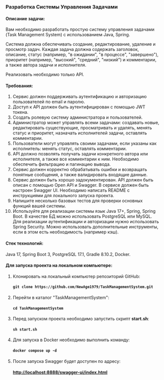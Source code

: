 ### Разработка Системы Управления Задачами

#### Описание задачи:
Вам необходимо разработать простую систему управления задачами (Task Management System) с использованием Java, Spring.

Система должна обеспечивать создание, редактирование, удаление и просмотр задач. Каждая задача должна содержать заголовок, описание, статус (например, "в ожидании", "в процессе", "завершено"), приоритет (например, "высокий", "средний", "низкий") и комментарии, а также автора задачи и исполнителя.

Реализовать необходимо только API.

#### Требования:
1. Сервис должен поддерживать аутентификацию и авторизацию пользователей по email и паролю.
2. Доступ к API должен быть аутентифицирован с помощью JWT токена.
3. Создать ролевую систему администратора и пользователей.
4. Администратор может управлять всеми задачами: создавать новые, редактировать существующие, просматривать и удалять, менять статус и приоритет, назначать исполнителей задачи, оставлять комментарии.
5. Пользователи могут управлять своими задачами, если указаны как исполнитель: менять статус, оставлять комментарии.
6. API должно позволять получать задачи конкретного автора или исполнителя, а также все комментарии к ним. Необходимо обеспечить фильтрацию и пагинацию вывода.
7. Сервис должен корректно обрабатывать ошибки и возвращать понятные сообщения, а также валидировать входящие данные.
8. Сервис должен быть хорошо задокументирован. API должен быть описан с помощью Open API и Swagger. В сервисе должен быть настроен Swagger UI. Необходимо написать README с инструкциями для локального запуска проекта. 
9. Напишите несколько базовых тестов для проверки основных функций вашей системы.
10. Используйте для реализации системы язык Java 17+, Spring, Spring Boot. В качестве БД можно использовать PostgreSQL или MySQL. Для реализации аутентификации и авторизации нужно использовать Spring Security. Можно использовать дополнительные инструменты, если в этом есть необходимость (например кэш).

#### Стек технологий:
Java 17, Spring Boot 3, PostgreSQL 17.1, Gradle 8.10.2, Docker.

#### Для запуска проекта на локальном компьютере:
1. Клонировать на локальный компьютер репозиторий GitHub:

    #### `git clone https://github.com/NewAge1979/TaskManagementSystem.git`

2. Перейти в каталог "TaskManagementSystem":

    #### `cd TaskManagementSystem`
3. Перед запуском проекта необходимо запустить скрипт **start.sh**:
    #### `sh start.sh`
4. Для запуска в Docker необходимо выполнить команду:

    #### `docker compose up -d`
5. После запуска Swagger будет доступен по адресу:

    #### [http://localhost:8888/swagger-ui/index.html](http://localhost:8888/swagger-ui/index.html)